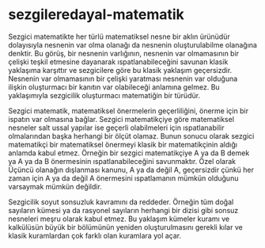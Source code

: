 # sezgileredayal-matematik
Sezgici matematikte her türlü matematiksel nesne bir aklın ürünüdür dolayısıyla nesnenin var olma olanağı da nesnenin oluşturulabilme olanağına denktir. Bu görüş, bir nesnenin varlığının, nesnenin var olmamasının bir çelişki teşkil etmesine dayanarak ıspatlanabileceğini savunan klasik yaklaşıma karşıttır ve sezgicilere göre bu klasik yaklaşım geçersizdir. Nesnenin var olmamasının bir çelişki yaratması nesnenin var olduğuna ilişkin oluşturmacı bir kanıtın var olabileceği anlamına gelmez. Bu yaklaşımıyla sezgicilik oluşturmacı matematiğin bir türüdür.

Sezgici matematik, matematiksel önermelerin geçerliliğini, önerme için bir ispatın var olmasına bağlar. Sezgici matematikçiye göre matematiksel nesneler salt ussal yapılar ise geçerli olabilmeleri için ıspatlanabilir olmalarından başka herhangi bir ölçüt olamaz. Bunun sonucu olarak sezgici matematikçi bir matematiksel önermeyi klasik bir matematikçinin aldığı anlamda kabul etmez. Örneğin bir sezgici matematikçiye A ya da B demek ya A ya da B önermesinin ıspatlanabileceğini savunmaktır. Özel olarak Üçüncü olanağın dışlanması kanunu, A ya da değil A, geçersizdir çünkü her zaman için A ya da değil A önermesini ıspatlamanın mümkün olduğunu varsaymak mümkün değildir.

Sezgicilik soyut sonsuzluk kavramını da reddeder. Örneğin tüm doğal sayıların kümesi ya da rasyonel sayıların herhangi bir dizisi gibi sonsuz nesneleri meşru olarak kabul etmez. Bu yaklaşım kümeler kuramı ve kalkülüsün büyük bir bölümünün yeniden oluşturulmasını gerekli kılar ve klasik kuramlardan çok farklı olan kuramlara yol açar.
